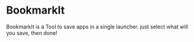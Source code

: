 # BookmarkIt
BookmarkIt is a Tool to save apps in a single launcher. just select what will you save, then done!
